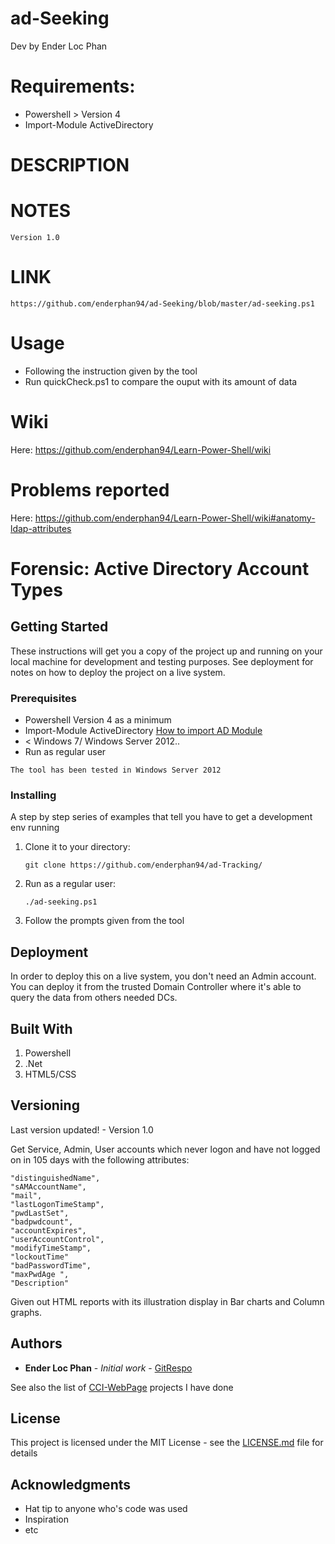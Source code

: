 # ad-Seeking

Dev by Ender Loc Phan

# Requirements:

- Powershell > Version 4
- Import-Module ActiveDirectory
    
# DESCRIPTION

    
    
# NOTES
    Version 1.0
# LINK
    https://github.com/enderphan94/ad-Seeking/blob/master/ad-seeking.ps1
    
# Usage
 
- Following the instruction given by the tool
- Run quickCheck.ps1 to compare the ouput with its amount of data


# Wiki

Here: https://github.com/enderphan94/Learn-Power-Shell/wiki

# Problems reported

Here: https://github.com/enderphan94/Learn-Power-Shell/wiki#anatomy-ldap-attributes


# Forensic: Active Directory Account Types

## Getting Started

These instructions will get you a copy of the project up and running on your local machine for development and testing purposes. See deployment for notes on how to deploy the project on a live system.

### Prerequisites

- Powershell Version 4 as a minimum 
- Import-Module ActiveDirectory [How to import AD Module](https://github.com/enderphan94/Learn-Power-Shell/wiki#how-to-install-ad-cmdlets)
- < Windows 7/ Windows Server 2012..
- Run as regular user

```
The tool has been tested in Windows Server 2012
```

### Installing

A step by step series of examples that tell you have to get a development env running

1. Clone it to your directory:

    `git clone https://github.com/enderphan94/ad-Tracking/`
    
2. Run as a regular user:

    `./ad-seeking.ps1`
    
3. Follow the prompts given from the tool

## Deployment

In order to deploy this on a live system, you don't need an Admin account. You can deploy it from the trusted Domain Controller where it's able to query the data from others needed DCs.

## Built With

1. Powershell 
2. .Net 
3. HTML5/CSS

## Versioning

Last version updated! - Version 1.0

Get Service, Admin, User accounts which never logon and have not logged on in 105 days with the following attributes:

    "distinguishedName",
    "sAMAccountName",
    "mail",
    "lastLogonTimeStamp",
    "pwdLastSet",
    "badpwdcount",
    "accountExpires",
    "userAccountControl",
    "modifyTimeStamp",
    "lockoutTime"
    "badPasswordTime",
    "maxPwdAge ",
    "Description"

Given out HTML reports with its illustration display in Bar charts and Column graphs.

## Authors

* **Ender Loc Phan** - *Initial work* - [GitRespo](https://github.com/enderphan94)

See also the list of [CCI-WebPage](enderphan.2wy.info) projects I have done 

## License

This project is licensed under the MIT License - see the [LICENSE.md](LICENSE.md) file for details

## Acknowledgments

* Hat tip to anyone who's code was used
* Inspiration
* etc
